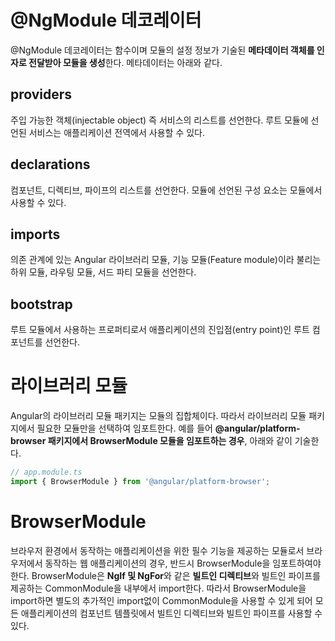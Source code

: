 # @NgModule 데코레이터
@NgModule 데코레이터는 함수이며 모듈의 설정 정보가 기술된 **메타데이터 객체를 인자로 전달받아 모듈을 생성**한다. 메타데이터는 아래와 같다.

## providers	
주입 가능한 객체(injectable object) 즉 서비스의 리스트를 선언한다. 루트 모듈에 선언된 서비스는 애플리케이션 전역에서 사용할 수 있다.
## declarations	
컴포넌트, 디렉티브, 파이프의 리스트를 선언한다. 모듈에 선언된 구성 요소는 모듈에서 사용할 수 있다.
## imports	
의존 관계에 있는 Angular 라이브러리 모듈, 기능 모듈(Feature module)이라 불리는 하위 모듈, 라우팅 모듈, 서드 파티 모듈을 선언한다.
## bootstrap	
루트 모듈에서 사용하는 프로퍼티로서 애플리케이션의 진입점(entry point)인 루트 컴포넌트를 선언한다.

# 라이브러리 모듈
Angular의 라이브러리 모듈 패키지는 모듈의 집합체이다. 따라서 라이브러리 모듈 패키지에서 필요한 모듈만을 선택하여 임포트한다. 예를 들어 **@angular/platform-browser 패키지에서 BrowserModule 모듈을 임포트하는 경우**, 아래와 같이 기술한다.
```js
// app.module.ts
import { BrowserModule } from '@angular/platform-browser';
```

# BrowserModule
브라우저 환경에서 동작하는 애플리케이션을 위한 필수 기능을 제공하는 모듈로서 브라우저에서 동작하는 웹 애플리케이션의 경우, 반드시 BrowserModule을 임포트하여야 한다. 
BrowserModule은 **NgIf 및 NgFor**와 같은 **빌트인 디렉티브**와 빌트인 파이프를 제공하는 CommonModule을 내부에서 import한다. 따라서 BrowserModule을 import하면 별도의 추가적인 import없이 CommonModule을 사용할 수 있게 되어 모든 애플리케이션의 컴포넌트 템플릿에서 빌트인 디렉티브와 빌트인 파이프를 사용할 수 있다.